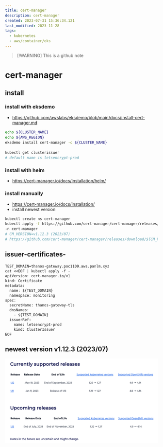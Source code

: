 ```yaml
---
title: cert-manager
description: cert-manager
created: 2023-07-31 15:36:34.121
last_modified: 2023-11-28
tags:
  - kubernetes
  - aws/container/eks
---
```

> [!WARNING] This is a github note

# cert-manager
## install
### install with eksdemo
- https://github.com/awslabs/eksdemo/blob/main/docs/install-cert-manager.md
```sh
echo ${CLUSTER_NAME}
echo ${AWS_REGION}
eksdemo install cert-manager -c ${CLUSTER_NAME}

kubectl get clusterissuer
# default name is letsencrypt-prod
```

### install with helm
- https://cert-manager.io/docs/installation/helm/

### install manually
- https://cert-manager.io/docs/installation/
- install newest version 
```sh
kubectl create ns cert-manager
kubectl apply -f https://github.com/cert-manager/cert-manager/releases/latest/download/cert-manager.yaml \
-n cert-manager
# CM_VERSION=v1.12.3 (2023/07)
# https://github.com/cert-manager/cert-manager/releases/download/${CM_VERSION}/cert-manager.yaml

```

## issuer-certificates-
```
TEST_DOMAIN=thanos-gateway.poc1109.aws.panlm.xyz
cat <<EOF | kubectl apply -f -
apiVersion: cert-manager.io/v1
kind: Certificate
metadata:
  name: ${TEST_DOMAIN}
  namespace: monitoring
spec:
  secretName: thanos-gateway-tls
  dnsNames:
    - ${TEST_DOMAIN}
  issuerRef:
    name: letsencrypt-prod
    kind: ClusterIssuer
EOF

```


## newest version v1.12.3 (2023/07)

![cert-manager-png-1.png](../../git-attachment/cert-manager-png-1.png)


